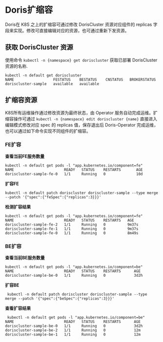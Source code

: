 # Doris扩缩容
Doris在 K8S 之上的扩缩容可通过修改 DorisCluster 资源对应组件的 replicas 字段来实现。修改可直接编辑对应的资源，也可通过重新下发资源。

## 获取 DorisCluster 资源
使用命令 `kubectl -n {namespace} get doriscluster` 获取已部署 DorisCluster 资源的名称.
```shell
kubectl -n default get doriscluster
NAME                  FESTATUS    BESTATUS    CNSTATUS   BROKERSTATUS
doriscluster-sample   available   available
```
## 扩缩容资源
K8S所有运维操作通过修改资源为最终状态，由 Operator 服务自动完成运维。扩缩容操作可通过 `kubectl -n {namespace} edit doriscluster {name}` 直接进入编辑模式修改对应 spec 的 replicas 值，保存退出后 Doris-Operator 完成运维，
也可以通过如下命令实现不同组件的扩缩容。
### FE扩容
**查看当前FE服务数量**  
```shell
kubectl -n default get pods -l "app.kubernetes.io/component=fe"
NAME                       READY   STATUS    RESTARTS       AGE
doriscluster-sample-fe-0   1/1     Running   0              10d
```
**扩容FE**  
```shell
kubectl -n default patch doriscluster doriscluster-sample --type merge --patch '{"spec":{"feSpec":{"replicas":3}}}'
```
**检测扩容结果**  
```shell
kubectl -n default get pods -l "app.kubernetes.io/component=fe"
NAME                       READY   STATUS    RESTARTS   AGE
doriscluster-sample-fe-2   1/1     Running   0          9m37s
doriscluster-sample-fe-1   1/1     Running   0          9m37s
doriscluster-sample-fe-0   1/1     Running   0          8m49s
```
### BE扩容
**查看当前BE服务数量**
```shell
kubectl -n default get pods -l "app.kubernetes.io/component=be"
NAME                       READY   STATUS    RESTARTS      AGE
doriscluster-sample-be-0   1/1     Running   0             3d2h
```
**扩容BE**
```shell
 kubectl -n default patch doriscluster doriscluster-sample --type merge --patch '{"spec":{"beSpec":{"replicas":3}}}'
```
**查看扩容结果**
```shell
 kubectl -n default get pods -l "app.kubernetes.io/component=be"
NAME                       READY   STATUS    RESTARTS      AGE
doriscluster-sample-be-0   1/1     Running   0             3d2h
doriscluster-sample-be-2   1/1     Running   0             12m
doriscluster-sample-be-1   1/1     Running   0             12m
```
